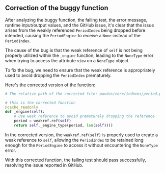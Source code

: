 ## Correction of the buggy function

After analyzing the buggy function, the failing test, the error message, runtime input/output values, and the GitHub issue, it's clear that the issue arises from the weakly referenced `PeriodIndex` being dropped before intended, causing the `PeriodEngine` to receive a `None` instead of the `PeriodIndex`.

The cause of the bug is that the weak reference of `self` is not being properly utilized within the `_engine` function, leading to the `NoneType` error when trying to access the attribute `view` on a `NoneType` object.

To fix the bug, we need to ensure that the weak reference is appropriately used to avoid dropping the `PeriodIndex` prematurely.

Here's the corrected version of the function:

```python
# The relative path of the corrected file: pandas/core/indexes/period.py

# this is the corrected function
@cache_readonly
def _engine(self):
    # Use weak reference to avoid prematurely dropping the reference
    period = weakref.ref(self)
    return self._engine_type(period, len(self))()
```

In the corrected version, the `weakref.ref(self)` is properly used to create a weak reference to `self`, allowing the `PeriodIndex` to be retained long enough for the `PeriodEngine` to access it without encountering the `NoneType` error.

With this corrected function, the failing test should pass successfully, resolving the issue reported in GitHub.